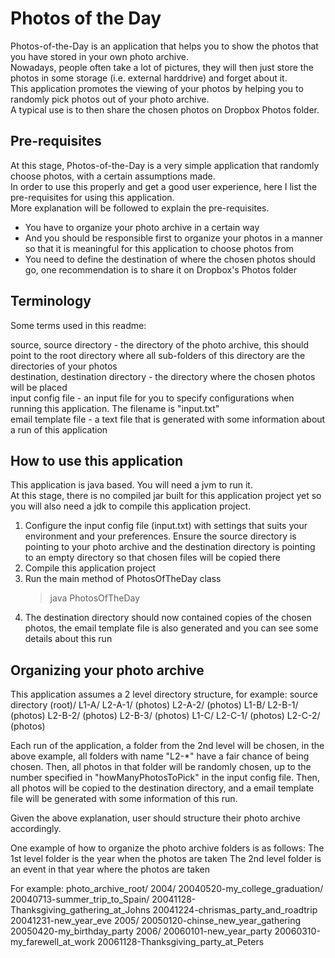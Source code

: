 Photos of the Day
=

Photos-of-the-Day is an application that helps you to show the photos that you have stored in your own photo archive.  
Nowadays, people often take a lot of pictures, they will then just store the photos in some storage (i.e. external harddrive) and forget about it.  
This application promotes the viewing of your photos by helping you to randomly pick photos out of your photo archive.  
A typical use is to then share the chosen photos on Dropbox Photos folder.  

Pre-requisites
-

At this stage, Photos-of-the-Day is a very simple application that randomly choose photos, with a certain assumptions made.  
In order to use this properly and get a good user experience, here I list the pre-requisites for using this application.  
More explanation will be followed to explain the pre-requisites.  

* You have to organize your photo archive in a certain way
* And you should be responsible first to organize your photos in a manner so that it is meaningful for this application to choose photos from
* You need to define the destination of where the chosen photos should go, one recommendation is to share it on Dropbox's Photos folder

Terminology
-

Some terms used in this readme:

source, source directory - the directory of the photo archive, this should point to the root directory where all sub-folders of this directory are the directories of your photos  
destination, destination directory - the directory where the chosen photos will be placed  
input config file - an input file for you to specify configurations when running this application. The filename is "input.txt"  
email template file - a text file that is generated with some information about a run of this application  

How to use this application
-

This application is java based. You will need a jvm to run it.  
At this stage, there is no compiled jar built for this application project yet so you will also need a jdk to compile this application project.

1. Configure the input config file (input.txt) with settings that suits your environment and your preferences. Ensure the source directory is pointing to your photo archive and the destination directory is pointing to an empty directory so that chosen files will be copied there
2. Compile this application project
3. Run the main method of PhotosOfTheDay class
	>java PhotosOfTheDay
4. The destination directory should now contained copies of the chosen photos, the email template file is also generated and you can see some details about this run

Organizing your photo archive
-

This application assumes a 2 level directory structure, for example:
source directory (root)/
	L1-A/
		L2-A-1/
			(photos)
		L2-A-2/
			(photos)
	L1-B/
		L2-B-1/
			(photos)
		L2-B-2/
			(photos)
		L2-B-3/
			(photos)
	L1-C/
		L2-C-1/
			(photos)
		L2-C-2/
			(photos)

Each run of the application, a folder from the 2nd level will be chosen, in the above example, all folders with name "L2-*" have a fair chance of being chosen.
Then, all photos in that folder will be randomly chosen, up to the number specified in "howManyPhotosToPick" in the input config file.
Then, all photos will be copied to the destination directory, and a email template file will be generated with some information of this run.

Given the above explanation, user should structure their photo archive accordingly.

One example of how to organize the photo archive folders is as follows:
The 1st level folder is the year when the photos are taken
The 2nd level folder is an event in that year where the photos are taken

For example:
photo_archive_root/
	2004/
		20040520-my_college_graduation/
		20040713-summer_trip_to_Spain/
		20041128-Thanksgiving_gathering_at_Johns
		20041224-chrismas_party_and_roadtrip
		20041231-new_year_eve
	2005/
		20050120-chinse_new_year_gathering
		20050420-my_birthday_party
	2006/
		20060101-new_year_party
		20060310-my_farewell_at_work
		20061128-Thanksgiving_party_at_Peters
	
